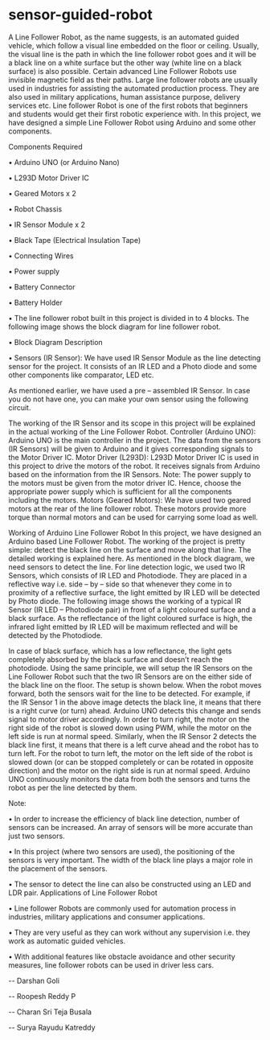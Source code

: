 # sensor-guided-robot
A Line Follower Robot, as the name suggests, is an automated guided vehicle, which follow a visual line embedded on the floor or ceiling. Usually, the visual line is the path in which the line follower robot goes and it will be a black line on a white surface but the other way (white line on a black surface) is also possible. Certain advanced Line Follower Robots use invisible magnetic field as their paths.
Large line follower robots are usually used in industries for assisting the automated production process. They are also used in military applications, human assistance purpose, delivery services etc.
Line follower Robot is one of the first robots that beginners and students would get their first robotic experience with. In this project, we have designed a simple Line Follower Robot using Arduino and some other components.
 
Components Required

•	Arduino UNO (or Arduino Nano)

•	L293D Motor Driver IC 

•	Geared Motors x 2 

•	Robot Chassis 

•	IR Sensor Module x 2

•	Black Tape (Electrical Insulation Tape)

•	Connecting Wires

•	Power supply 

•	Battery Connector

•	Battery Holder

•	The line follower robot built in this project is divided in to 4 blocks. The following image shows the block diagram for line follower robot.	 

•	Block Diagram Description

•	Sensors (IR Sensor): We have used IR Sensor Module as the line detecting sensor for the project. It consists of an IR LED and a Photo diode and some other components like comparator, LED etc.

As mentioned earlier, we have used a pre – assembled IR Sensor. In case you do not have one, you can make your own sensor using the following circuit.
 
The working of the IR Sensor and its scope in this project will be explained in the actual working of the Line Follower Robot.
Controller (Arduino UNO): Arduino UNO is the main controller in the project. The data from the sensors (IR Sensors) will be given to Arduino and it gives corresponding signals to the Motor Driver IC.
Motor Driver (L293D): L293D Motor Driver IC is used in this project to drive the motors of the robot. It receives signals from Arduino based on the information from the IR Sensors.
Note: The power supply to the motors must be given from the motor driver IC. Hence, choose the appropriate power supply which is sufficient for all the components including the motors.
Motors (Geared Motors): We have used two geared motors at the rear of the line follower robot. These motors provide more torque than normal motors and can be used for carrying some load as well.
 
Working of Arduino Line Follower Robot
In this project, we have designed an Arduino based Line Follower Robot. The working of the project is pretty simple: detect the black line on the surface and move along that line. The detailed working is explained here.
As mentioned in the block diagram, we need sensors to detect the line. For line detection logic, we used two IR Sensors, which consists of IR LED and Photodiode. They are placed in a reflective way i.e. side – by – side so that whenever they come in to proximity of a reflective surface, the light emitted by IR LED will be detected by Photo diode.
The following image shows the working of a typical IR Sensor (IR LED – Photodiode pair) in front of a light coloured surface and a black surface. As the reflectance of the light coloured surface is high, the infrared light emitted by IR LED will be maximum reflected and will be detected by the Photodiode.

 
In case of black surface, which has a low reflectance, the light gets completely absorbed by the black surface and doesn’t reach the photodiode.
Using the same principle, we will setup the IR Sensors on the Line Follower Robot such that the two IR Sensors are on the either side of the black line on the floor. The setup is shown below.
When the robot moves forward, both the sensors wait for the line to be detected. For example, if the IR Sensor 1 in the above image detects the black line, it means that there is a right curve (or turn) ahead.
Arduino UNO detects this change and sends signal to motor driver accordingly. In order to turn right, the motor on the right side of the robot is slowed down using PWM, while the motor on the left side is run at normal speed.
Similarly, when the IR Sensor 2 detects the black line first, it means that there is a left curve ahead and the robot has to turn left. For the robot to turn left, the motor on the left side of the robot is slowed down (or can be stopped completely or can be rotated in opposite direction) and the motor on the right side is run at normal speed.
Arduino UNO continuously monitors the data from both the sensors and turns the robot as per the line detected by them.

Note:

•	In order to increase the efficiency of black line detection, number of sensors can be increased. An array of sensors will be more accurate than just two sensors.

•	In this project (where two sensors are used), the positioning of the sensors is very important. The width of the black line plays a major role in the placement of the sensors.

•	The sensor to detect the line can also be constructed using an LED and LDR pair.
Applications of Line Follower Robot

•	Line follower Robots are commonly used for automation process in industries, military applications and consumer applications.

•	They are very useful as they can work without any supervision i.e. they work as automatic guided vehicles.

•	With additional features like obstacle avoidance and other security measures, line follower robots can be used in driver less cars. 

 
--	Darshan Goli

--	Roopesh Reddy P

--	Charan Sri Teja Busala

--	Surya Rayudu Katreddy
